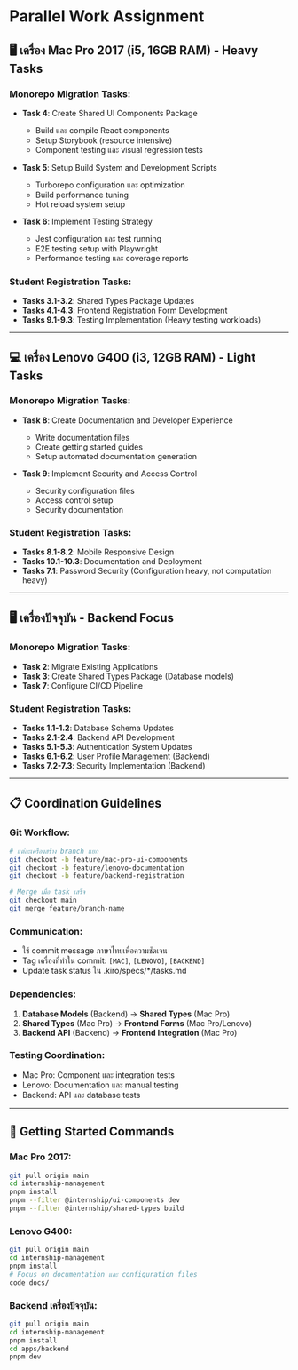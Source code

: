 # Parallel Work Assignment

## 🖥️ เครื่อง Mac Pro 2017 (i5, 16GB RAM) - Heavy Tasks

### Monorepo Migration Tasks:
- **Task 4**: Create Shared UI Components Package
  - Build และ compile React components
  - Setup Storybook (resource intensive)
  - Component testing และ visual regression tests
  
- **Task 5**: Setup Build System and Development Scripts
  - Turborepo configuration และ optimization
  - Build performance tuning
  - Hot reload system setup

- **Task 6**: Implement Testing Strategy
  - Jest configuration และ test running
  - E2E testing setup with Playwright
  - Performance testing และ coverage reports

### Student Registration Tasks:
- **Tasks 3.1-3.2**: Shared Types Package Updates
- **Tasks 4.1-4.3**: Frontend Registration Form Development
- **Tasks 9.1-9.3**: Testing Implementation (Heavy testing workloads)

---

## 💻 เครื่อง Lenovo G400 (i3, 12GB RAM) - Light Tasks

### Monorepo Migration Tasks:
- **Task 8**: Create Documentation and Developer Experience
  - Write documentation files
  - Create getting started guides
  - Setup automated documentation generation

- **Task 9**: Implement Security and Access Control
  - Security configuration files
  - Access control setup
  - Security documentation

### Student Registration Tasks:
- **Tasks 8.1-8.2**: Mobile Responsive Design
- **Tasks 10.1-10.3**: Documentation and Deployment
- **Tasks 7.1**: Password Security (Configuration heavy, not computation heavy)

---

## 🖥️ เครื่องปัจจุบัน - Backend Focus

### Monorepo Migration Tasks:
- **Task 2**: Migrate Existing Applications
- **Task 3**: Create Shared Types Package (Database models)
- **Task 7**: Configure CI/CD Pipeline

### Student Registration Tasks:
- **Tasks 1.1-1.2**: Database Schema Updates
- **Tasks 2.1-2.4**: Backend API Development
- **Tasks 5.1-5.3**: Authentication System Updates
- **Tasks 6.1-6.2**: User Profile Management (Backend)
- **Tasks 7.2-7.3**: Security Implementation (Backend)

---

## 📋 Coordination Guidelines

### Git Workflow:
```bash
# แต่ละเครื่องสร้าง branch แยก
git checkout -b feature/mac-pro-ui-components
git checkout -b feature/lenovo-documentation  
git checkout -b feature/backend-registration

# Merge เมื่อ task เสร็จ
git checkout main
git merge feature/branch-name
```

### Communication:
- ใช้ commit message ภาษาไทยเพื่อความชัดเจน
- Tag เครื่องที่ทำใน commit: `[MAC]`, `[LENOVO]`, `[BACKEND]`
- Update task status ใน .kiro/specs/*/tasks.md

### Dependencies:
1. **Database Models** (Backend) → **Shared Types** (Mac Pro)
2. **Shared Types** (Mac Pro) → **Frontend Forms** (Mac Pro/Lenovo)
3. **Backend API** (Backend) → **Frontend Integration** (Mac Pro)

### Testing Coordination:
- Mac Pro: Component และ integration tests
- Lenovo: Documentation และ manual testing
- Backend: API และ database tests

---

## 🚀 Getting Started Commands

### Mac Pro 2017:
```bash
git pull origin main
cd internship-management
pnpm install
pnpm --filter @internship/ui-components dev
pnpm --filter @internship/shared-types build
```

### Lenovo G400:
```bash
git pull origin main  
cd internship-management
pnpm install
# Focus on documentation และ configuration files
code docs/
```

### Backend เครื่องปัจจุบัน:
```bash
git pull origin main
cd internship-management
pnpm install
cd apps/backend
pnpm dev
```